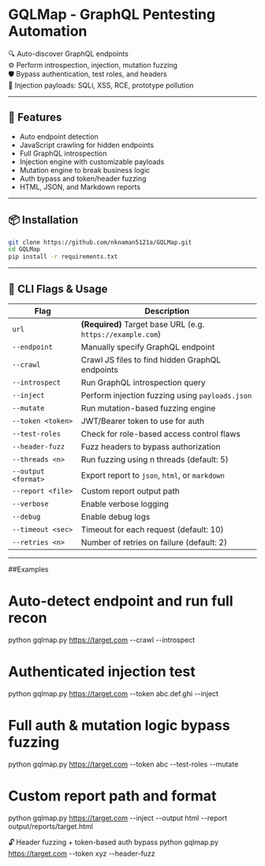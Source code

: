 # GQLMap - GraphQL Pentesting Automation

🔍 Auto-discover GraphQL endpoints  
⚙️ Perform introspection, injection, mutation fuzzing  
🛡️ Bypass authentication, test roles, and headers  
🧪 Injection payloads: SQLi, XSS, RCE, prototype pollution

---
## 🚀 Features

- Auto endpoint detection
- JavaScript crawling for hidden endpoints
- Full GraphQL introspection
- Injection engine with customizable payloads
- Mutation engine to break business logic
- Auth bypass and token/header fuzzing
- HTML, JSON, and Markdown reports

---
## 📦 Installation

```bash
git clone https://github.com/nknaman5121a/GQLMap.git
cd GQLMap
pip install -r requirements.txt
```
---
## 🔧 CLI Flags & Usage  
| Flag | Description |
|------|-------------|
| `url` | **(Required)** Target base URL (e.g. `https://example.com`) |
| `--endpoint` | Manually specify GraphQL endpoint |
| `--crawl` | Crawl JS files to find hidden GraphQL endpoints |
| `--introspect` | Run GraphQL introspection query |
| `--inject` | Perform injection fuzzing using `payloads.json` |
| `--mutate` | Run mutation-based fuzzing engine |
| `--token <token>` | JWT/Bearer token to use for auth |
| `--test-roles` | Check for role-based access control flaws |
| `--header-fuzz` | Fuzz headers to bypass authorization |
| `--threads <n>` | Run fuzzing using n threads (default: 5) |
| `--output <format>` | Export report to `json`, `html`, or `markdown` |
| `--report <file>` | Custom report output path |
| `--verbose` | Enable verbose logging |
| `--debug` | Enable debug logs |
| `--timeout <sec>` | Timeout for each request (default: 10) |
| `--retries <n>` | Number of retries on failure (default: 2) |

---
##Examples
# Auto-detect endpoint and run full recon
python gqlmap.py https://target.com --crawl --introspect

# Authenticated injection test
python gqlmap.py https://target.com --token abc.def.ghi --inject

# Full auth & mutation logic bypass fuzzing
python gqlmap.py https://target.com --token abc --test-roles --mutate

# Custom report path and format
python gqlmap.py https://target.com --inject --output html --report output/reports/target.html

🔓 Header fuzzing + token-based auth bypass
python gqlmap.py https://target.com --token xyz --header-fuzz

